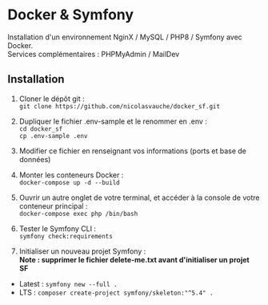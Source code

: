 # Docker & Symfony  
Installation d'un environnement NginX / MySQL / PHP8 / Symfony avec Docker.  
Services complémentaires : PHPMyAdmin / MailDev  

## Installation  
1. Cloner le dépôt git :  
`git clone https://github.com/nicolasvauche/docker_sf.git`  

2. Dupliquer le fichier .env-sample et le renommer en .env :  
`cd docker_sf`  
`cp .env-sample .env`  

3. Modifier ce fichier en renseignant vos informations (ports et base de données)  

4. Monter les conteneurs Docker :  
`docker-compose up -d --build`  

5. Ouvrir un autre onglet de votre terminal, et accéder à la console de votre conteneur principal :  
`docker-compose exec php /bin/bash`  

6. Tester le Symfony CLI :  
`symfony check:requirements`  

7. Initialiser un nouveau projet Symfony :  
**Note : supprimer le fichier delete-me.txt avant d'initialiser un projet SF**  
- Latest : `symfony new --full .`  
- LTS : `composer create-project symfony/skeleton:"^5.4" .`  